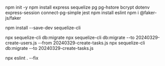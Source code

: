 npm init -y
npm install express sequelize pg pg-hstore bcrypt dotenv express-session connect-pg-simple jest 
npm install eslint
npm i @faker-js/faker

<!-- Pour installer la CLI Sequelize : -->
npm install --save-dev sequelize-cli
<!-- Créer/exécuter les tables dans la base de données -->
<!-- Effectuer la migration dans l'ordre des tables en spécifiant le nom du fichier -->
npx sequelize-cli db:migrate
npx sequelize-cli db:migrate --to 20240329-create-users.js --from 20240329-create-tasks.js
npx sequelize-cli db:migrate --to 20240329-create-tasks.js

<!-- Fonctionnalité de correction automatique pour certaines règles -->
npx eslint . --fix
